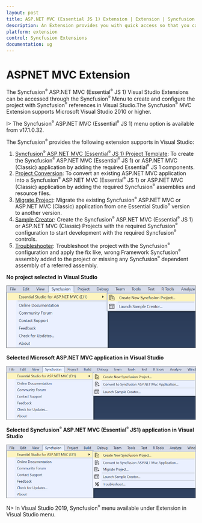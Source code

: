 ```yaml
---
layout: post
title: ASP.NET MVC (Essential JS 1) Extension | Extension | Syncfusion
description: An Extension provides you with quick access so that you can create or configure the Syncfusion ASP.NET MVC projects along with Essential JS 1 components
platform: extension
control: Syncfusion Extensions
documentation: ug
---
```


# ASPNET MVC Extension

The Syncfusion<sup style="font-size:70%">&reg;</sup> ASP.NET MVC (Essential<sup style="font-size:70%">&reg;</sup> JS 1) Visual Studio Extensions can be accessed through the Syncfusion<sup style="font-size:70%">&reg;</sup> Menu to create and configure the project with Syncfusion<sup style="font-size:70%">&reg;</sup> references in Visual Studio.The Syncfusion<sup style="font-size:70%">&reg;</sup> MVC Extension supports Microsoft Visual Studio 2010 or higher.

I> The Syncfusion<sup style="font-size:70%">&reg;</sup> ASP.NET MVC (Essential<sup style="font-size:70%">&reg;</sup> JS 1) menu option is available from v17.1.0.32.

The Syncfusion<sup style="font-size:70%">&reg;</sup> provides the following extension supports in Visual Studio:

1.	[Syncfusion<sup style="font-size:70%">&reg;</sup> ASP.NET MVC (Essential<sup style="font-size:70%">&reg;</sup> JS 1) Project Template](https://help.syncfusion.com/extension/aspnet-mvc-extension/syncfusion-project-templates): To create the Syncfusion<sup style="font-size:70%">&reg;</sup> ASP.NET MVC (Essential<sup style="font-size:70%">&reg;</sup> JS 1) or ASP.NET MVC (Classic) application by adding the required Essential<sup style="font-size:70%">&reg;</sup> JS 1 components.
2.	[Project Conversion](https://help.syncfusion.com/extension/aspnet-mvc-extension/project-conversion): To convert an existing ASP.NET MVC application into a Syncfusion<sup style="font-size:70%">&reg;</sup> ASP.NET MVC (Essential<sup style="font-size:70%">&reg;</sup> JS 1) or ASP.NET MVC (Classic) application by adding the required Syncfusion<sup style="font-size:70%">&reg;</sup> assemblies and resource files.
3.	[Migrate Project](https://help.syncfusion.com/extension/aspnet-mvc-extension/project-migration): Migrate the existing Syncfusion<sup style="font-size:70%">&reg;</sup> ASP.NET MVC or ASP.NET MVC (Classic) application from one Essential Studio<sup style="font-size:70%">&reg;</sup> version to another version.
4.	[Sample Creator](https://help.syncfusion.com/extension/aspnet-mvc-extension/sample-creator): Create the Syncfusion<sup style="font-size:70%">&reg;</sup> ASP.NET MVC (Essential<sup style="font-size:70%">&reg;</sup> JS 1) or ASP.NET MVC (Classic) Projects with the required Syncfusion<sup style="font-size:70%">&reg;</sup> configuration to start development with the required Syncfusion<sup style="font-size:70%">&reg;</sup> controls.
5.	[Troubleshooter](https://help.syncfusion.com/extension/syncfusion-troubleshooter/syncfusion-troubleshooter): Troubleshoot the project with the Syncfusion<sup style="font-size:70%">&reg;</sup> configuration and apply the fix like, wrong Framework Syncfusion<sup style="font-size:70%">&reg;</sup> assembly added to the project or missing any Syncfusion<sup style="font-size:70%">&reg;</sup> dependent assembly of a referred assembly.

**No project selected in Visual Studio**

![Syncfusion Menu when No project selected in Visual Studio](Overview-images/Syncfusion_Menu_OverView1.png)

**Selected Microsoft ASP.NET MVC application in Visual Studio**

![Syncfusion Menu when Selected Microsoft ASP.NET MVC application in Visual Studio](Overview-images/Syncfusion_Menu_OverView2.png)

**Selected Syncfusion<sup style="font-size:70%">&reg;</sup> ASP.NET MVC (Essential<sup style="font-size:70%">&reg;</sup> JS1) application in Visual Studio**

![Syncfusion Menu when Selected Synfusion ASP.NET MVC EJ1 application in Visual Studio](Overview-images/Syncfusion_Menu_OverView3.png)

N> In Visual Studio 2019, Syncfusion<sup style="font-size:70%">&reg;</sup> menu available under Extension in Visual Studio menu.





